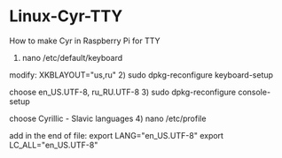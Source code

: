 # Linux-Cyr-TTY
How to make Cyr in Raspberry Pi for TTY

1) nano /etc/default/keyboard
  
  modify: XKBLAYOUT="us,ru"
2) sudo dpkg-reconfigure keyboard-setup
  
  choose en_US.UTF-8, ru_RU.UTF-8
3) sudo dpkg-reconfigure console-setup
  
  choose Cyrillic - Slavic languages
4) nano /etc/profile

  add in the end of file:
  export LANG="en_US.UTF-8"
  export LC_ALL="en_US.UTF-8"

